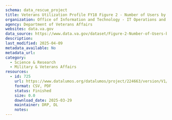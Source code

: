 ```yaml
---
schema: data_rescue_project 
title: Veterans Utilization Profile FY18 Figure 2 - Number of Users by Program - FY2009-2018
organization: Office of Information and Technology - IT Operations and Services (ITOPS)
agency: Department of Veterans Affairs
websites: data.va.gov
data_source: https://www.data.va.gov/dataset/Figure-2-Number-of-Users-by-Program-FY2009-2018/bdir-tym7
description: 
last_modified: 2025-04-09
metadata_available: No
metadata_url: 
category:
  - Science & Research 
  - Military & Veterans Affairs 
resources:
  - id: 725
    url: https://www.datalumos.org/datalumos/project/224663/version/V1/view
    format: CSV, PDF
    status: Finished
    size: 0.0
    download_date: 2025-03-29
    maintainer: DRP, DL
    notes: 
---
```

